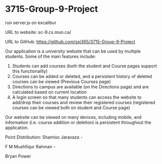 # 3715-Group-9-Project

run server.js on excalibur

URL to website: sc-9.cs.mun.ca/

URL to GitHub: https://github.com/ssj365/3715-Group-9-Project


Our application is a university website that can be used by multiple students. Some of the main features include:

1. Students can add courses (both the student and Course pages support this functionality)
2. Courses can be added or deleted, and a persistent history of deleted courses can be viewed  (Previous Courses page)
3. Directions to campus are available (on the Directions page) and are calculated based on current location
4. A login screen so that many students can access the website to add/drop their courses and review their registered courses (registered courses can be viewed both on student and Course page)

Our website can be viewed on many devices, including mobile, and information (i.e. course addition or deletion) is persistent throughout the application.

Point Distribution:
Shamiso Jaravaza -  

F M Mushfiqur Rahman -  

Bryan Power
